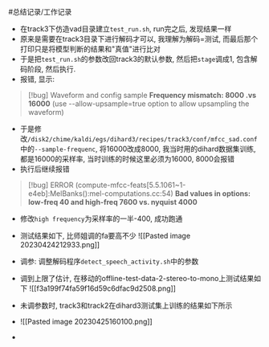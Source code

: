 #总结记录/工作记录 

- 在track3下仿造vad目录建立`test_run.sh`, run完之后, 发现结果一样
- 原来是需要在track3目录下进行解码才可以, 我理解为解码=测试, 而最后那个打印只是将模型判断的结果和"真值"进行比对
- 于是把`test_run.sh`的参数改回track3的默认参数, 然后把`stage`调成1, 包含解码阶段, 然后执行.
- 报错, 显示: 

> [!bug]
> Waveform and config sample **Frequency mismatch: 8000 .vs 16000** (use --allow-upsample=true option to allow  upsampling the waveform)

- 于是修改`/disk2/chime/kaldi/egs/dihard3/recipes/track3/conf/mfcc_sad.conf`中的`--sample-frequenc`, 将16000改成8000, 我当时用的dihard数据集训练, 都是16000的采样率, 当时训练的时候这里必须为16000, 8000会报错
- 执行后继续报错

> [!bug]
> ERROR (compute-mfcc-feats\[5.5.1061~1-e4eb]:MelBanks():mel-computations.cc:54) **Bad values in options: low-freq 40 and high-freq 7600 vs. nyquist 4000**

- 修改`high frequency`为采样率的一半-400, 成功跑通

- 测试结果如下, 比师姐调的fa要高不少
![[Pasted image 20230424212933.png]]

- 调参: 调整解码程序`detect_speech_activity.sh`中的参数

- 调到上限了估计, 在移动的offline-test-data-2-stereo-to-mono上测试结果如下
![[f3a199f74fa59f16d59c6dfac9d2508.png]]

- 未调参数时, track3和track2在dihard3测试集上训练的结果如下所示
- ![[Pasted image 20230425160100.png]]

- 